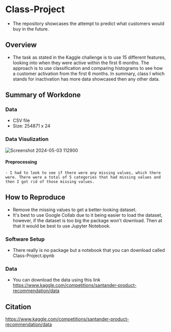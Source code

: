 # Class-Project
  - The repository showcases the attempt to predict what customers would buy in the future.
## Overview
  - The task as stated in the Kaggle challenge is to use 15 different features, looking into when they were active within the first 6 months. The approach is to use classification and comparing histograms to see how a customer activation from the first 6 months. In summary, class I which stands for inactivation has more data showcased then any other data.
## Summary of Workdone
### Data
  - CSV file
  - Size: 254871 x 24
### Data Visulization
![Screenshot 2024-05-03 112900](https://github.com/AngelinaN02/Class-Project/assets/143844139/cf277793-4a42-4a04-b325-3c7096f118ab)

  #### Preprocessing
    - I had to look to see if there were any missing values, which there were. There were a total of 5 categories that had missing values and then I got rid of those missing values.
## How to Reproduce
  - Remove the missing values to get a better-looking dataset.
  - It's best to use Google Collab due to it being easier to load the dataset, however, if the dataset is too big the package won't download. Then at that it would be best to use Jupyter Notebook.
### Software Setup
- There really is no package but a notebook that you can download called Class-Project.ipynb
### Data
  - You can download the data using this link https://www.kaggle.com/competitions/santander-product-recommendation/data
## Citation
https://www.kaggle.com/competitions/santander-product-recommendation/data
